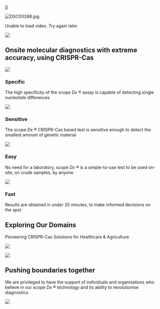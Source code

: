 [0](https://scopebio.com/cart)

![DSC00288.jpg](https://images.squarespace-cdn.com/content/v1/5cf8f8e25a79320001b4d024/0df7eb17-6ff6-4cc3-b45b-b531243c7c36/DSC00288.jpg?format=2500w)

Unable to load video. Try again later.

![](https://images.squarespace-cdn.com/content/v1/5cf8f8e25a79320001b4d024/8c7577a4-e8e5-4c28-9c9a-91ed06567b07/Asset+5.png?format=2500w)

## Onsite molecular diagnostics with extreme accuracy, using CRISPR-Cas

![](https://images.squarespace-cdn.com/content/v1/5cf8f8e25a79320001b4d024/f5e20db4-530b-4d26-bb5f-c8c47f47dd08/Asset+11.png?format=2500w)

### Specific

The high specificity of the scope _Dx_ ® assay is capable of detecting single nucleotide differences

![](https://images.squarespace-cdn.com/content/v1/5cf8f8e25a79320001b4d024/5afd1a17-e724-4adb-bcba-471cf2f4ee61/Asset+12.png?format=2500w)

### Sensitive

The scope _Dx_ ® CRISPR-Cas based test is sensitive enough to detect the smallest amount of genetic material

![](https://images.squarespace-cdn.com/content/v1/5cf8f8e25a79320001b4d024/ccb0a3db-c051-4385-8033-eac588c89a00/Asset+3.png?format=2500w)

### Easy

No need for a laboratory, scope _Dx_ ® is a simple-to-use test to be used on-site, on crude samples, by anyone

![](https://images.squarespace-cdn.com/content/v1/5cf8f8e25a79320001b4d024/403aacb1-6b25-4098-87a7-0c854f5e1e24/Asset+4.png?format=2500w)

### Fast

Results are obtained in under 25 minutes, to make informed decisions on the spot

## Exploring Our Domains

Pioneering CRISPR-Cas Solutions for Healthcare & Agriculture

[![](https://images.squarespace-cdn.com/content/v1/5cf8f8e25a79320001b4d024/bb3b90c4-b38b-4216-a192-6508c4288d83/Asset+4.jpg?format=2500w)](https://scopebio.com/health)

[![](https://images.squarespace-cdn.com/content/v1/5cf8f8e25a79320001b4d024/182ee9fe-6568-493f-ac6d-03366baf219e/Asset+5.jpg?format=2500w)](https://scopebio.com/agri)

## Pushing boundaries together

We are privileged to have the support of individuals and organisations who believe in our scope _Dx_ ® technology and its ability to revolutionise diagnostics.

![](https://images.squarespace-cdn.com/content/v1/5cf8f8e25a79320001b4d024/f7b04f4f-147b-44b2-9db7-ee8717adfa64/Asset+4.png?format=2500w)